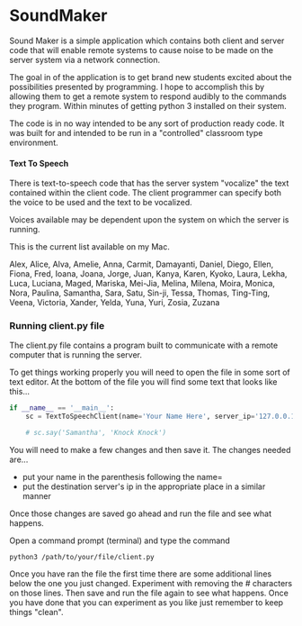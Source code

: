 # SoundMaker

Sound Maker is a simple application which contains both client and
server code that will enable remote systems to cause noise to be made on
the server system via a network connection.

The goal in of the application is to get brand new students excited
about the possibilities presented by programming. I hope to accomplish
this by allowing them to get a remote system to respond audibly to the
commands they program. Within minutes of getting python 3 installed on
their system.

The code is in no way intended to be any sort of production ready code.
It was built for and intended to be run in a "controlled" classroom type
environment.


#### Text To Speech

There is text-to-speech code that has the server system "vocalize" the
text contained within the client code. The client programmer can specify
both the voice to be used and the text to be vocalized.

Voices available may be dependent upon the system on which the server is
running.

This is the current list available on my Mac.

Alex, Alice, Alva, Amelie, Anna, Carmit, Damayanti, Daniel, Diego,
Ellen, Fiona, Fred, Ioana, Joana, Jorge, Juan, Kanya, Karen, Kyoko,
Laura, Lekha, Luca, Luciana, Maged, Mariska, Mei-Jia, Melina, Milena,
Moira, Monica, Nora, Paulina, Samantha, Sara, Satu, Sin-ji, Tessa,
Thomas, Ting-Ting, Veena, Victoria, Xander, Yelda, Yuna, Yuri, Zosia,
Zuzana


### Running client.py file

The client.py file contains a program built to communicate with a remote
computer that is running the server.

To get things working properly you will need to open the file in some
sort of text editor. At the bottom of the file you will find some text
that looks like this...

```python
if __name__ == '__main__':
    sc = TextToSpeechClient(name='Your Name Here', server_ip='127.0.0.1')

    # sc.say('Samantha', 'Knock Knock')
```

You will need to make a few changes and then save it. The changes needed
are...

* put your name in the parenthesis following the name=
* put the destination server's ip in the appropriate place in a similar
  manner

Once those changes are saved go ahead and run the file and see what
happens.

Open a command prompt (terminal) and type the command

`python3 /path/to/your/file/client.py`

Once you have ran the file the first time there are some additional
lines below the one you just changed. Experiment with removing the #
characters on those lines. Then save and run the file again to see what
happens. Once you have done that you can experiment as you like just
remember to keep things "clean".
